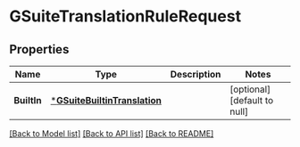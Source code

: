 # GSuiteTranslationRuleRequest

## Properties
Name | Type | Description | Notes
------------ | ------------- | ------------- | -------------
**BuiltIn** | [***GSuiteBuiltinTranslation**](GSuiteBuiltinTranslation.md) |  | [optional] [default to null]

[[Back to Model list]](../README.md#documentation-for-models) [[Back to API list]](../README.md#documentation-for-api-endpoints) [[Back to README]](../README.md)



